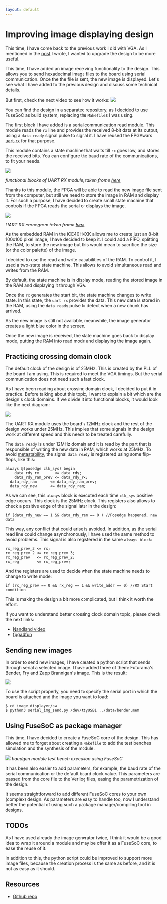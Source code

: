 ```yaml
---
layout: default
---
```


# Improving image displaying design

This time, I have come back to the previous work I did with VGA.
As I mentioned in the [post](vga.md) I wrote, I wanted to upgrade the design to
be more useful.

This time, I have added an image receiving functionality to the design. This allows
you to send hexadecimal image files to the board using serial communication.
Once the the file is sent, the new image is displayed. Let's see what I have added
to the previous design and discuss some technical details.

But first, check the next video to see how it works:
[![](img/image_displayer_vid.png)](https://www.youtube.com/watch?v=W6Zqx2kKLz8&feature=youtu.be)

You can find the design in a separated [repository](https://github.com/imuguruza/image_displayer),
as I decided to use FuseSoC as build system, replacing the `Makefile`s I was using.

The first block I have added is a serial communication read module. This module reads the
`rx` line and provides the received 8-bit data at its output, using a `data ready`
signal pulse to signal it. I have reused the FPGAwars [uart-rx](https://github.com/Obijuan/open-fpga-verilog-tutorial/wiki/Cap%C3%ADtulo-25%3A-Unidad-de-recepci%C3%B3n-serie-as%C3%ADncrona)
for that purpose.

This module contains a state machine that waits till `rx` goes low, and stores the
received bits. You can configure the baud rate of the communications, to fit your
needs.

![](img/uartrx_block.png)

*functional blocks of UART RX module, taken frome [here](https://github.com/Obijuan/open-fpga-verilog-tutorial/wiki/Cap%C3%ADtulo-25%3A-Unidad-de-recepci%C3%B3n-serie-as%C3%ADncrona)*

Thanks to this module, the FPGA will be able to read the new image file sent from
the computer, but still we need to store the image in RAM and display it. For such
a purpose, I have decided to create small state machine that controls if the FPGA
reads the serial or displays the image.

![](https://raw.githubusercontent.com/Obijuan/open-fpga-verilog-tutorial/master/tutorial/ICESTICK/T25-uart-rx/images/uart-rx-3.png)

*UART RX cronogram taken frome [here](https://github.com/Obijuan/open-fpga-verilog-tutorial/wiki/Cap%C3%ADtulo-25%3A-Unidad-de-recepci%C3%B3n-serie-as%C3%ADncrona)*

As the embedded RAM in the iCE40H4XK allows me to create just an 8-bit 100x100 pixel image,
I have decided to keep it. I could add a FIFO, splitting the RAM, to store the new
image but this would mean to sacrifice the size (or the color palette) of the image.

I decided to use the read and write capabilities of the RAM. To control it, I used
a two-state state machine. This allows to avoid simultaneous read and writes from the RAM.

By default, the state machine is in display mode, reading the stored image in the
RAM and displaying it through VGA.

Once the `rx` generates the start bit, the state machine
changes to write state. In this state, the `uart rx` provides the data.
This new data is stored in the RAM, using the `data ready` pulse to detect
when a new chunk has arrived.

As the new image is still not available, meanwhile, the image generator creates
a light blue color in the screen.

Once the new image is received, the state machine goes back to display mode,
putting the RAM into read mode and displaying the image again.

## Practicing crossing domain clock

The default clock of the design is of 25MHz. This is created by the PLL of the
board I am using. This is required to meet the VGA timings. But the serial
communication does not need such a fast clock.

As I have been reading about crossing domain clock, I decided to put it in practice.
Before talking about this topic, I want to explain a bit which are the design's clock
domains. If we divide it into functional blocks, it would look like the
next diagram:

![](img/block_diagram.png)

The UART RX module uses the board's 12MHz clock and the rest of the design works under
25MHz. This implies that some signals in the design work at different speed and
this needs to be treated carefully.

The `data ready` is under 12MHz domain and it is read by the part that is responsible
of writing the new data in RAM, which works at 25MHz. To avoid [metastability](https://en.wikipedia.org/wiki/Metastability_(electronics)),
the signal `data ready` is registered using some flip-flops, like this:

```
always @(posedge clk_sys) begin
	data_rdy_rx       <= data_rdy;
	data_rdy_ram_prev <= data_rdy_rx;
  data_rdy_ram      <= data_rdy_ram_prev;
  data_rdy_new      <= data_rdy_ram;
```

As we can see, this `always` block is executed each time `clk_sys` positive edge
occurs. This clock is the 25MHz clock. This registers also allows to check a
positive edge of the signal later in the design:

```
if (data_rdy_new == 1 && data_rdy_ram == 0 ) //Posedge happened, new data
```

This way, any conflict that could arise is avoided. In addition, as the serial
read line could change asynchronously, I have used the same method to avoid problems.
This signal is also registered in the same `always block`:

```
rx_reg_prev_3 <= rx;
rx_reg_prev_2 <= rx_reg_prev_3;
rx_reg_prev   <= rx_reg_prev_2;
rx_reg        <= rx_reg_prev;
```

And the registers are used to decide when the state machine needs to change to write mode:

```
if (rx_reg_prev == 0 && rx_reg == 1 && write_addr == 0) //RX Start condition
```

This is making the design a bit more complicated, but I think it worth the effort.

If you want to understand better crossing clock domain topic, please check the next links:

- [Nandland video](https://www.youtube.com/watch?v=eyNU6mn_-7g)
- [fpga4fun](https://www.fpga4fun.com/CrossClockDomain.html)

## Sending new images

In order to send new images, I have created a python script that sends
through serial a selected image. I have added three of them: Futurama's
Bender, Fry and Zapp Brannigan's image. This is the result:

![](img/zapp.jpg)

To use the script properly, you need to specify the serial port in which the board
is attached and the image you want to load:

```
$ cd image_displayer/sw
$ python3 serial_img_send.py /dev/ttyUSB1 ../data/bender.mem
```

## Using FuseSoC as package manager

This time, I have decided to create a FuseSoC core of the design. This has allowed
me to forget about creating a `Makefile` to add the test benches simulation and
the synthesis of the module.

![](img/baudgen_test.png)
*baudgen module test bench execution using FuseSoC*

It has been also easier to add parameters, for example, the baud rate of the serial
communication or the default board clock value. This parameters are passed from the
core file to the Verilog files, easing the parametrization of the design.

It seems straightforward to add different FuseSoC cores to your own (complex) design.
As parameters are easy to handle too, now I understand better the potential of using
such a package manager/compiling tool in designs.

## TODOs

As I have used already the image generator twice, I think it would be a good idea
to wrap it around a module and may be offer it as a FuseSoC core, to ease the reuse
of it.

In addition to this, the python script could be improved to support more image files,
because the creation process is the same as before, and it is not as easy as it should.

## Resources

- [Github repo](https://github.com/imuguruza/image_displayer)
